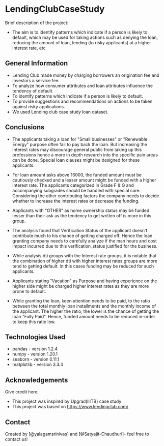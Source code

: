 <h1> LendingClubCaseStudy </h1> 
Brief description of the project:

- The aim is to identify patterns which indicate if a person is likely to default, which may be used for taking actions such as denying the loan, reducing the amount of loan, lending (to risky applicants) at a higher interest rate, etc



## General Information
- Lending Club made money by charging borrowers an origination fee and investors a service fee.
- To analyze how consumer attributes and loan attributes influence the tendency of default.
- To identify patterns which indicate if a person is likely to default.
- To provide suggestions and recommendations on actions to be taken against risky applications.
- We used Lending club case study loan dataset.


## Conclusions
- The applicants taking a loan for "Small businesses" or "Renewable Energy" purpose often fail to pay back the loan. But increasing the interest rates may discourage general public from taking up this professions hence a more in depth research into the specific pain areas can be done. Special loan clauses might be designed for these applicants.

- For loan amount asks above 16000, the funded amount must be cautiously checked and a lesser amount might be funded with a higher interest rate. The applicants categorized in Grade F & G and accompanying subgrades should be handled with special care. Considering the other contributing factors the company needs to decide whether to increase the interest rates or decrease the funding.

- Applicants with "OTHER" as home ownership status may be funded lesser than their ask as the tendency to get written off is more in this group.

- The analysis found that Verification Status of the applicant doesn't contribute much to his chance of getting charged off. Hence the loan granting company needs to carefully analyze if the man hours and cost impact incurred due to this verification_status justified for the business.

- While analysis dti groups with the Interest rate groups, it is notable that the combination of higher dti with higher interest rates groups are more tend to getting default. In this cases funding may be reduced for such applicants.


- Applicants stating "Vacation" as Purpose and having experience on the higher side might be charged higher interest rates as they are more prone to default.


- While granting the loan, keen attention needs to be paid, to the ratio between the total monthly loan installments and the monthly income of the applicant. The higher the ratio, the lower is the chance of getting the loan "Fully Paid". Hence, funded amount needs to be reduced in-order to keep this ratio low.


## Technologies Used
- pandas - version 1.2.4
- numpy - version 1.20.1
- seaborn - version 0.11.1
- matplotlib - version 3.3.4

## Acknowledgements
Give credit here.
- This project was inspired by Upgrad(IIITB) case study
- This project was based on https://www.lendingclub.com/


## Contact
Created by [@yalagamsrinivas] and [@Satyajit-Chaudhuri]- feel free to contact us!

